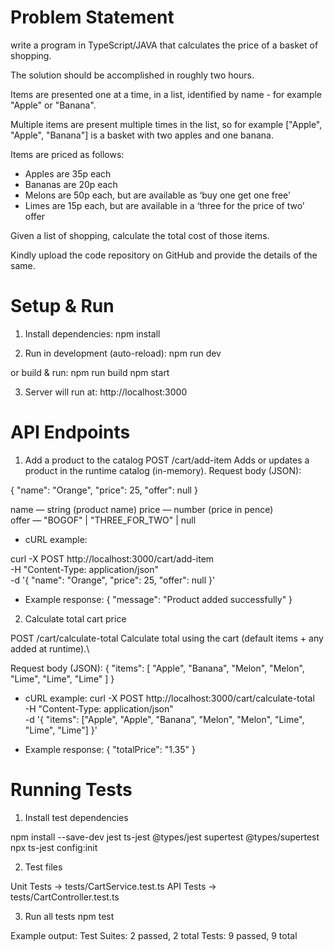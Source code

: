 # Problem Statement
 write a program in TypeScript/JAVA that calculates the price of a basket of shopping.

The solution should be accomplished in roughly two hours.

Items are presented one at a time, in a list, identified by name - for example "Apple" or "Banana".

Multiple items are present multiple times in the list, so for example ["Apple", "Apple", "Banana"] is a basket with two apples and one banana.
 
Items are priced as follows:

 - Apples are 35p each
 - Bananas are 20p each
 - Melons are 50p each, but are available as ‘buy one get one free’
 - Limes are 15p each, but are available in a ‘three for the price of two’ offer

Given a list of shopping, calculate the total cost of those items.

Kindly upload the code repository on GitHub and provide the details of the same.


# Setup & Run
1) Install dependencies:
npm install

2) Run in development (auto-reload):
npm run dev

or build & run:
npm run build
npm start

3) Server will run at:
http://localhost:3000

# API Endpoints
1) Add a product to the catalog
POST /cart/add-item
Adds or updates a product in the runtime catalog (in-memory).
Request body (JSON):

{
  "name": "Orange",
  "price": 25,
  "offer": null
}

name — string (product name)
price — number (price in pence)\
offer — "BOGOF" | "THREE_FOR_TWO" | null

- cURL example:

curl -X POST http://localhost:3000/cart/add-item \
  -H "Content-Type: application/json" \
  -d '{
    "name": "Orange",
    "price": 25,
    "offer": null
  }'

- Example response:
{
  "message": "Product added successfully"
}

2) Calculate total cart price

POST /cart/calculate-total
Calculate total using the cart (default items + any added at runtime).\

Request body (JSON):
{
    "items": [
        "Apple",
        "Banana",
        "Melon",
        "Melon",
        "Lime",
        "Lime",
        "Lime"
    ]
}

- cURL example:
curl -X POST http://localhost:3000/cart/calculate-total \
  -H "Content-Type: application/json" \
  -d '{
    "items": ["Apple", "Apple", "Banana", "Melon", "Melon", "Lime", "Lime", "Lime"]
  }'

- Example response:
{
    "totalPrice": "1.35"
}

# Running Tests

1. Install test dependencies

npm install --save-dev jest ts-jest @types/jest supertest @types/supertest
npx ts-jest config:init

2. Test files

Unit Tests → tests/CartService.test.ts
API Tests → tests/CartController.test.ts

3. Run all tests
npm test

Example output:
Test Suites: 2 passed, 2 total
Tests:       9 passed, 9 total

